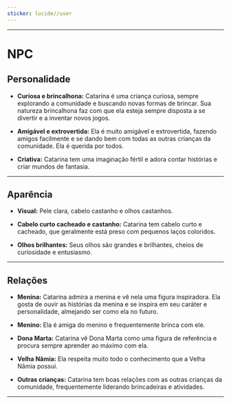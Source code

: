 ```yaml
---
sticker: lucide//user
---
```

---
# NPC

## Personalidade

- **Curiosa e brincalhona:** Catarina é uma criança curiosa, sempre explorando a comunidade e buscando novas formas de brincar. Sua natureza brincalhona faz com que ela esteja sempre disposta a se divertir e a inventar novos jogos.

- **Amigável e extrovertida:** Ela é muito amigável e extrovertida, fazendo amigos facilmente e se dando bem com todas as outras crianças da comunidade. Ela é querida por todos.

- **Criativa:** Catarina tem uma imaginação fértil e adora contar histórias e criar mundos de fantasia.

---
## Aparência 

- **Visual:** Pele clara, cabelo castanho e olhos castanhos.

- **Cabelo curto cacheado e castanho:** Catarina tem cabelo curto e cacheado, que geralmente está preso com pequenos laços coloridos.

- **Olhos brilhantes:** Seus olhos são grandes e brilhantes, cheios de curiosidade e entusiasmo.

---
## Relações

- **Menina:** Catarina admira a menina e vê nela uma figura inspiradora. Ela gosta de ouvir as histórias da menina e se inspira em seu caráter e personalidade, almejando ser como ela no futuro.

- **Menino:** Ela é amiga do menino e frequentemente brinca com ele.

- **Dona Marta:** Catarina vê Dona Marta como uma figura de referência e procura sempre aprender ao máximo com ela.

- **Velha Nâmia:** Ela respeita muito todo o conhecimento que a Velha Nâmia possui.

- **Outras crianças:** Catarina tem boas relações com as outras crianças da comunidade, frequentemente liderando brincadeiras e atividades.

---